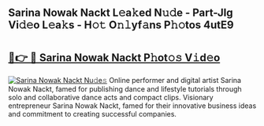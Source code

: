 ## Sarina Nowak Nackt L𝚎a𝚔ed N𝚞𝚍e - Part-JIg Vi𝚍𝚎o L𝚎a𝚔s - H𝚘𝚝 O𝚗𝚕yf𝚊ns P𝚑𝚘tos 4utE9

# <h2><a href="http://kf30ud.oniu.top/?m=Sarina+Nowak+Nackt">🔗👉 🔴 Sarina Nowak Nackt P𝚑ot𝚘𝚜 V𝚒d𝚎o</a></h2>

[![Sarina Nowak Nackt Nu𝚍e𝚜](https://i.imgur.com/0qMVB7G.gif)](http://kf30ud.oniu.top/?m=Sarina+Nowak+Nackt)
Online performer and digital artist Sarina Nowak Nackt, famed for publishing dance and lifestyle tutorials through solo and collaborative dance acts and compact clips. Visionary entrepreneur Sarina Nowak Nackt, famed for their innovative business ideas and commitment to creating successful companies.  

